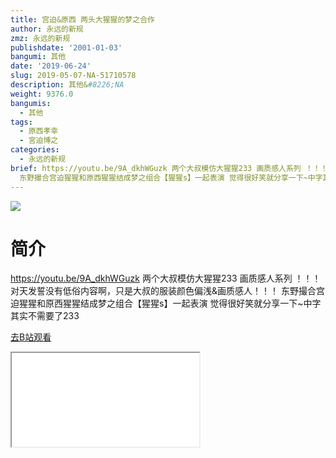 ```yaml
---
title: 宫迫&原西 两头大猩猩的梦之合作
author: 永远的新规
zmz: 永远的新规
publishdate: '2001-01-03'
bangumi: 其他
date: '2019-06-24'
slug: 2019-05-07-NA-51710578
description: 其他&#8226;NA
weight: 9376.0
bangumis:
  - 其他
tags:
  - 原西孝幸
  - 宮迫博之
categories:
  - 永远的新规
brief: https://youtu.be/9A_dkhWGuzk 两个大叔模仿大猩猩233 画质感人系列 ！！！对天发誓没有低俗内容啊，只是大叔的服装颜色偏浅&画质感人！！！
  东野撮合宫迫猩猩和原西猩猩结成梦之组合【猩猩s】一起表演 觉得很好笑就分享一下~中字其实不需要了233
---
```

![](https://raw.githubusercontent.com/tcgriffith/owaraisite/master/static/tmpimg/1f3a059cb8333657f22d6fbc314ad2d8d3802c62.jpg.480.jpg)
# 简介  
https://youtu.be/9A_dkhWGuzk
两个大叔模仿大猩猩233 画质感人系列
！！！对天发誓没有低俗内容啊，只是大叔的服装颜色偏浅&画质感人！！！
东野撮合宫迫猩猩和原西猩猩结成梦之组合【猩猩s】一起表演
觉得很好笑就分享一下~中字其实不需要了233  

[去B站观看](https://www.bilibili.com/video/av51710578/)
<div class ="resp-container"><iframe class="testiframe" src="//player.bilibili.com/player.html?aid=51710578"", scrolling="no", allowfullscreen="true" > </iframe></div> 
